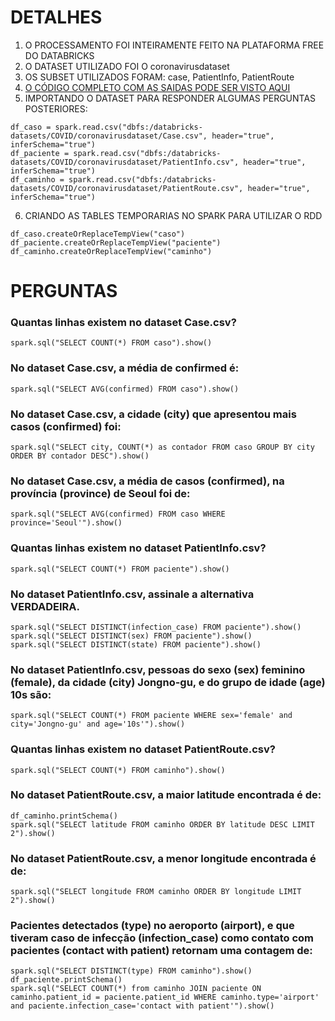 # DETALHES
1. O PROCESSAMENTO FOI INTEIRAMENTE FEITO NA PLATAFORMA FREE DO DATABRICKS
2. O DATASET UTILIZADO FOI O coronavirusdataset
3. OS SUBSET UTILIZADOS FORAM: case, PatientInfo, PatientRoute
4. [O CÓDIGO COMPLETO COM AS SAIDAS PODE SER VISTO AQUI](https://github.com/Antonio-Borges-Rufino/PROCESSAMENTO_SPARK_DATABRICKS/blob/main/estudo.ipynb)
5. IMPORTANDO O DATASET PARA RESPONDER ALGUMAS PERGUNTAS POSTERIORES:
```
df_caso = spark.read.csv("dbfs:/databricks-datasets/COVID/coronavirusdataset/Case.csv", header="true", inferSchema="true")
df_paciente = spark.read.csv("dbfs:/databricks-datasets/COVID/coronavirusdataset/PatientInfo.csv", header="true", inferSchema="true")
df_caminho = spark.read.csv("dbfs:/databricks-datasets/COVID/coronavirusdataset/PatientRoute.csv", header="true", inferSchema="true")
```
6. CRIANDO AS TABLES TEMPORARIAS NO SPARK PARA UTILIZAR O RDD
```
df_caso.createOrReplaceTempView("caso")
df_paciente.createOrReplaceTempView("paciente")
df_caminho.createOrReplaceTempView("caminho")
```
# PERGUNTAS
### Quantas linhas existem no dataset Case.csv?
```
spark.sql("SELECT COUNT(*) FROM caso").show()
```
### No dataset Case.csv, a média de confirmed é:
```
spark.sql("SELECT AVG(confirmed) FROM caso").show()
```
### No dataset Case.csv, a cidade (city) que apresentou mais casos (confirmed) foi:
```
spark.sql("SELECT city, COUNT(*) as contador FROM caso GROUP BY city ORDER BY contador DESC").show()
```
### No dataset Case.csv, a média de casos (confirmed), na província (province) de Seoul foi de:
```
spark.sql("SELECT AVG(confirmed) FROM caso WHERE province='Seoul'").show()
```
### Quantas linhas existem no dataset PatientInfo.csv?
```
spark.sql("SELECT COUNT(*) FROM paciente").show()
```
### No dataset PatientInfo.csv, assinale a alternativa VERDADEIRA.
```
spark.sql("SELECT DISTINCT(infection_case) FROM paciente").show()
spark.sql("SELECT DISTINCT(sex) FROM paciente").show()
spark.sql("SELECT DISTINCT(state) FROM paciente").show()
```
### No dataset PatientInfo.csv, pessoas do sexo (sex) feminino (female), da cidade (city) Jongno-gu, e do grupo de idade (age) 10s são:
```
spark.sql("SELECT COUNT(*) FROM paciente WHERE sex='female' and city='Jongno-gu' and age='10s'").show()
```
### Quantas linhas existem no dataset PatientRoute.csv?
```
spark.sql("SELECT COUNT(*) FROM caminho").show()
```
### No dataset PatientRoute.csv, a maior latitude encontrada é de:
```
df_caminho.printSchema()
spark.sql("SELECT latitude FROM caminho ORDER BY latitude DESC LIMIT 2").show()
```
### No dataset PatientRoute.csv, a menor longitude encontrada é de:
```
spark.sql("SELECT longitude FROM caminho ORDER BY longitude LIMIT 2").show()
```
### Pacientes detectados (type) no aeroporto (airport), e que tiveram caso de infecção (infection_case) como contato com pacientes (contact with patient) retornam uma contagem de:
```
spark.sql("SELECT DISTINCT(type) FROM caminho").show()
df_paciente.printSchema()
spark.sql("SELECT COUNT(*) from caminho JOIN paciente ON caminho.patient_id = paciente.patient_id WHERE caminho.type='airport' and paciente.infection_case='contact with patient'").show()
```
